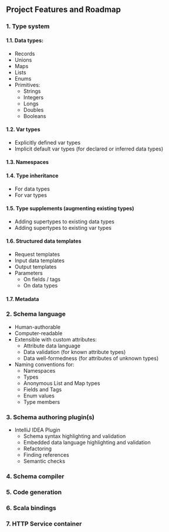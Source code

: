 ## Project Features and Roadmap

### 1. Type system

#### 1.1. Data types:
  * Records
  * Unions
  * Maps
  * Lists
  * Enums
  * Primitives:
    * Strings
    * Integers
    * Longs
    * Doubles
    * Booleans

#### 1.2. Var types
  * Explicitly defined var types
  * Implicit default var types (for declared or inferred data types)

#### 1.3. Namespaces

#### 1.4. Type inheritance
  * For data types
  * For var types

#### 1.5. Type supplements (augmenting existing types)
  * Adding supertypes to existing data types
  * Adding supertypes to existing var types

#### 1.6. Structured data templates
  * Request templates
  * Input data templates
  * Output templates
  * Parameters
    * On fields / tags
    * On data types

#### 1.7. Metadata

### 2. Schema language
  * Human-authorable
  * Computer-readable
  * Extensible with custom attributes:
    + Attribute data language
    + Data validation (for known attribute types)
    + Data well-formedness (for attributes of unknown types)
  * Naming conventions for:
    * Namespaces
    * Types
    * Anonymous List and Map types
    * Fields and Tags
    * Enum values
    * Type members

### 3. Schema authoring plugin(s)
  * IntelliJ IDEA Plugin
    * Schema syntax highlighting and validation
    * Embedded data language highlighting and validation
    * Refactoring
    * Finding references
    * Semantic checks

### 4. Schema compiler

### 5. Code generation

### 6. Scala bindings

### 7. HTTP Service container
